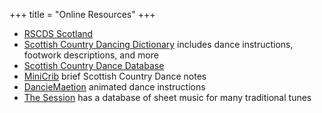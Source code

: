 +++
title = "Online Resources"
+++

- [RSCDS Scotland](https://www.rscds.org)
- [Scottish Country Dancing Dictionary](https://www.scottish-country-dancing-dictionary.com) includes dance instructions, footwork descriptions, and more
- [Scottish Country Dance Database](https://my.strathspey.org/dd/) 
- [MiniCrib](http://www.minicrib.org.uk) brief Scottish Country Dance notes
- [DancieMaetion](http://danciemaetion.imaginationprocessing.com/DM2.php) animated dance instructions
- [The Session](https://thesession.org) has a database of sheet music for many traditional tunes

